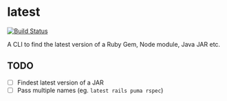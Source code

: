 # latest

[![Build Status](https://travis-ci.org/arunvelsriram/latest.cli.svg?branch=master)](https://travis-ci.org/arunvelsriram/latest.cli)

A CLI to find the latest version of a Ruby Gem, Node module, Java JAR etc.

## TODO
- [ ] Findest latest version of a JAR  
- [ ] Pass multiple names (eg. `latest rails puma rspec`)
